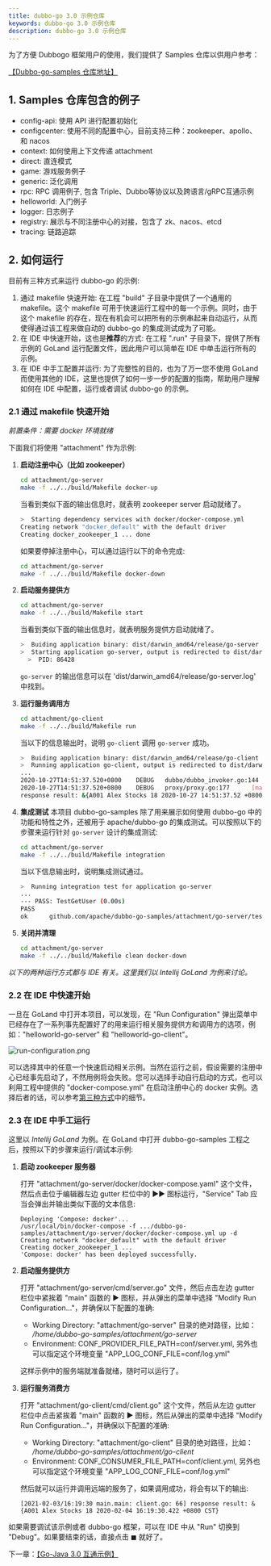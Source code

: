 ```yaml
---
title: dubbo-go 3.0 示例仓库
keywords: dubbo-go 3.0 示例仓库
description: dubbo-go 3.0 示例仓库
---
```


为了方便 Dubbogo 框架用户的使用，我们提供了 Samples 仓库以供用户参考：

[【Dubbo-go-samples 仓库地址】](https://github.com/apache/dubbo-go-samples)

## 1. Samples 仓库包含的例子

* config-api: 使用 API 进行配置初始化
* configcenter: 使用不同的配置中心，目前支持三种：zookeeper、apollo、和 nacos
* context: 如何使用上下文传递 attachment
* direct: 直连模式
* game: 游戏服务例子
* generic: 泛化调用
* rpc: RPC 调用例子, 包含 Triple、Dubbo等协议以及跨语言/gRPC互通示例
* helloworld: 入门例子
* logger: 日志例子
* registry: 展示与不同注册中心的对接，包含了 zk、nacos、etcd
* tracing: 链路追踪

## 2. 如何运行

目前有三种方式来运行 dubbo-go 的示例:

1. 通过 makefile 快速开始: 在工程 "build" 子目录中提供了一个通用的 makefile。这个 makefile 可用于快速运行工程中的每一个示例。同时，由于这个 makefile 的存在，现在有机会可以把所有的示例串起来自动运行，从而使得通过该工程来做自动的 dubbo-go 的集成测试成为了可能。
2. 在 IDE 中快速开始，这也是**推荐**的方式: 在工程 ".run" 子目录下，提供了所有示例的 GoLand 运行配置文件，因此用户可以简单在 IDE 中单击运行所有的示例。
3. 在 IDE 中手工配置并运行: 为了完整性的目的，也为了万一您不使用 GoLand 而使用其他的 IDE，这里也提供了如何一步一步的配置的指南，帮助用户理解如何在 IDE 中配置，运行或者调试 dubbo-go 的示例。

### 2.1 通过 makefile 快速开始

*前置条件：需要 docker 环境就绪*

下面我们将使用 "attachment" 作为示例:

1. **启动注册中心（比如 zookeeper）**

   ```bash
   cd attachment/go-server
   make -f ../../build/Makefile docker-up 
   ```

   当看到类似下面的输出信息时，就表明 zookeeper server 启动就绪了。

   ```bash
   >  Starting dependency services with docker/docker-compose.yml
   Creating network "docker_default" with the default driver
   Creating docker_zookeeper_1 ... done
   ```

   如果要停掉注册中心，可以通过运行以下的命令完成:

   ```bash
   cd attachment/go-server
   make -f ../../build/Makefile docker-down
   ```

2. **启动服务提供方**

    ```bash
    cd attachment/go-server
    make -f ../../build/Makefile start
    ```

   当看到类似下面的输出信息时，就表明服务提供方启动就绪了。

   ```bash
   >  Buiding application binary: dist/darwin_amd64/release/go-server
   >  Starting application go-server, output is redirected to dist/darwin_amd64/release/go-server.log
     >  PID: 86428
   ```

   `go-server` 的输出信息可以在 'dist/darwin_amd64/release/go-server.log' 中找到。

3. **运行服务调用方**

    ```bash
   cd attachment/go-client
   make -f ../../build/Makefile run 
   ```

   当以下的信息输出时，说明 `go-client` 调用 `go-server` 成功。

   ```bash
   >  Buiding application binary: dist/darwin_amd64/release/go-client
   >  Running application go-client, output is redirected to dist/darwin_amd64/release/go-client.log
   ...
   2020-10-27T14:51:37.520+0800    DEBUG   dubbo/dubbo_invoker.go:144      result.Err: <nil>, result.Rest: &{A001 Alex Stocks 18 2020-10-27 14:51:37.52 +0800 CST}
   2020-10-27T14:51:37.520+0800    DEBUG   proxy/proxy.go:177      [makeDubboCallProxy] result: &{A001 Alex Stocks 18 2020-10-27 14:51:37.52 +0800 CST}, err: <nil>
   response result: &{A001 Alex Stocks 18 2020-10-27 14:51:37.52 +0800 CST}
   ```

3. **集成测试**
   本项目 dubbo-go-samples 除了用来展示如何使用 dubbo-go 中的功能和特性之外，还被用于 apache/dubbo-go 的集成测试。可以按照以下的步骤来运行针对 `go-server` 设计的集成测试:

   ```bash
   cd attachment/go-server
   make -f ../../build/Makefile integration
   ```

   当以下信息输出时，说明集成测试通过。

   ```bash
   >  Running integration test for application go-server
   ...
   --- PASS: TestGetUser (0.00s)
   PASS
   ok      github.com/apache/dubbo-go-samples/attachment/go-server/tests/integration   3.603s
   ```

4. **关闭并清理**
   ```bash
   cd attachment/go-server
   make -f ../../build/Makefile clean docker-down
   ```

*以下的两种运行方式都与 IDE 有关。这里我们以 Intellij GoLand 为例来讨论。*

### 2.2 在 IDE 中快速开始

一旦在 GoLand 中打开本项目，可以发现，在 "Run Configuration" 弹出菜单中已经存在了一系列事先配置好了的用来运行相关服务提供方和调用方的选项，例如："helloworld-go-server" 和 "helloworld-go-client"。

![run-configuration.png](https://github.com/apache/dubbo-go-samples/raw/master/.images/run-configurations.png)

可以选择其中的任意一个快速启动相关示例。当然在运行之前，假设需要的注册中心已经事先启动了，不然用例将会失败。您可以选择手动自行启动的方式，也可以利用工程中提供的 "docker-compose.yml" 在启动注册中心的 docker 实例。选择后者的话，可以参考[第三种方式](#3-manually-run-in-ide)中的细节。

### 2.3 在 IDE 中手工运行

这里以 *Intellij GoLand* 为例。在 GoLand 中打开 dubbo-go-samples 工程之后，按照以下的步骤来运行/调试本示例:

1. **启动 zookeeper 服务器**

   打开 "attachment/go-server/docker/docker-compose.yaml" 这个文件，然后点击位于编辑器左边 gutter 栏位中的 ▶︎▶︎ 图标运行，"Service" Tab 应当会弹出并输出类似下面的文本信息:
   ```
   Deploying 'Compose: docker'...
   /usr/local/bin/docker-compose -f .../dubbo-go-samples/attachment/go-server/docker/docker-compose.yml up -d
   Creating network "docker_default" with the default driver
   Creating docker_zookeeper_1 ...
   'Compose: docker' has been deployed successfully.
   ```

2. **启动服务提供方**

   打开 "attachment/go-server/cmd/server.go" 文件，然后点击左边 gutter 栏位中紧挨着 "main" 函数的 ▶︎ 图标，并从弹出的菜单中选择 "Modify Run Configuration..."，并确保以下配置的准确:
   * Working Directory: "attachment/go-server" 目录的绝对路径，比如： */home/dubbo-go-samples/attachment/go-server*
   * Environment: CONF_PROVIDER_FILE_PATH=conf/server.yml, 另外也可以指定这个环境变量 "APP_LOG_CONF_FILE=conf/log.yml"

   这样示例中的服务端就准备就绪，随时可以运行了。

3. **运行服务消费方**

   打开 "attachment/go-client/cmd/client.go" 这个文件，然后从左边 gutter 栏位中点击紧挨着 "main" 函数的 ▶︎ 图标，然后从弹出的菜单中选择 "Modify Run Configuration..."，并确保以下配置的准确:
   * Working Directory: "attachment/go-client" 目录的绝对路径，比如： */home/dubbo-go-samples/attachment/go-client*
   * Environment: CONF_CONSUMER_FILE_PATH=conf/client.yml, 另外也可以指定这个环境变量 "APP_LOG_CONF_FILE=conf/log.yml"

   然后就可以运行并调用远端的服务了，如果调用成功，将会有以下的输出:
   ```
   [2021-02-03/16:19:30 main.main: client.go: 66] response result: &{A001 Alex Stocks 18 2020-02-04 16:19:30.422 +0800 CST}
   ```

如果需要调试该示例或者 dubbo-go 框架，可以在 IDE 中从 "Run" 切换到 "Debug"。如果要结束的话，直接点击 ◼︎ 就好了。

下一章：[【Go-Java 3.0 互通示例】](./go_java_interactive.html)